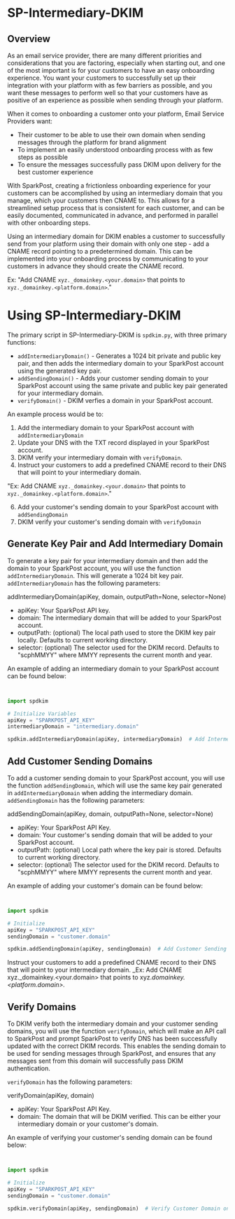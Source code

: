 # SP-Intermediary-DKIM

## Overview
As an email service provider, there are many different priorities and considerations that you are factoring, especially when starting out, and one of the most important is for your customers to have an easy onboarding experience.  You want your customers to successfully set up their integration with your platform with as few barriers as possible, and you want these messages to perform well so that your customers have as positive of an experience as possible when sending through your platform.

When it comes to onboarding a customer onto your platform, Email Service Providers want:

* Their customer to be able to use their own domain when sending messages through the platform for brand alignment
* To implement an easily understood onboarding process with as few steps as possible
* To ensure the messages successfully pass DKIM upon delivery for the best customer experience


With SparkPost, creating a frictionless onboarding experience for your customers can be accomplished by using an intermediary domain that you manage, which your customers then CNAME to.  This allows for a streamlined setup process that is consistent for each customer, and can be easily documented, communicated in advance, and performed in parallel with other onboarding steps.

Using an intermediary domain for DKIM enables a customer to successfully send from your platform using their domain with only one step - add a CNAME record pointing to a predetermined domain.  This can be implemented into your onboarding process by communicating to your customers in advance they should create the CNAME record.  

Ex: "Add CNAME `xyz._domainkey.<your.domain>` that points to `xyz._domainkey.<platform.domain>`."


# Using SP-Intermediary-DKIM

The primary script in SP-Intermediary-DKIM is `spdkim.py`, with three primary functions:
* `addIntermediaryDomain()` - Generates a 1024 bit private and public key pair, and then adds the intermediary domain to your SparkPost account using the generated key pair.
* `addSendingDomain()` - Adds your customer sending domain to your SparkPost account using the same private and public key pair generated for your intermediary domain.
* `verifyDomain()` - DKIM verfies a domain in your SparkPost account.

An example process would be to:

1. Add the intermediary domain to your SparkPost account with `addIntermediaryDomain`
2. Update your DNS with the TXT record displayed in your SparkPost account.
3. DKIM verify your intermediary domain with `verifyDomain`.
4. Instruct your customers to add a predefined CNAME record to their DNS that will point to your intermediary domain.

"Ex: Add CNAME `xyz._domainkey.<your.domain>` that points to `xyz._domainkey.<platform.domain>`."

6. Add your customer's sending domain to your SparkPost account with `addSendingDomain`
7. DKIM verify your customer's sending domain with `verifyDomain`


## Generate Key Pair and Add Intermediary Domain

To generate a key pair for your intermediary domain and then add the domain to your SparkPost account, you will use the function `addIntermediaryDomain`.  This will generate a 1024 bit key pair. `addIntermediaryDomain` has the following parameters:

addIntermediaryDomain(apiKey, domain, outputPath=None, selector=None)
* apiKey: Your SparkPost API key.
* domain:  The intermediary domain that will be added to your SparkPost account.
* outputPath:  (optional) The local path used to store the DKIM key pair locally.  Defaults to current working directory.
* selector:  (optional) The selector used for the DKIM record.  Defaults to "scphMMYY" where MMYY represents the current month and year.

An example of adding an intermediary domain to your SparkPost account can be found below:

```Python


import spdkim

# Initialize Variables
apiKey = "SPARKPOST_API_KEY"
intermediaryDomain = "intermediary.domain"

spdkim.addIntermediaryDomain(apiKey, intermediaryDomain)  # Add Intermediary Domain to SparkPost Account
```


## Add Customer Sending Domains

To add a customer sending domain to your SparkPost account, you will use the function `addSendingDomain`, which will use the same key pair generated in `addIntermediaryDomain` when adding the intermediary domain.  `addSendingDomain` has the following parameters:

addSendingDomain(apiKey, domain, outputPath=None, selector=None)
* apiKey:  Your SparkPost API Key.
* domain:  Your customer's sending domain that will be added to your SparkPost account.
* outputPath:  (optional)  Local path where the key pair is stored.  Defaults to current working directory.
* selector:  (optional) The selector used for the DKIM record.  Defaults to "scphMMYY" where MMYY represents the current month and year.

An example of adding your customer's domain can be found below:

```Python


import spdkim

# Initialize
apiKey = "SPARKPOST_API_KEY"
sendingDomain = "customer.domain"

spdkim.addSendingDomain(apiKey, sendingDomain)  # Add Customer Sending Domain to SparkPost Account
```

Instruct your customers to add a predefined CNAME record to their DNS that will point to your intermediary domain.
_Ex: Add CNAME xyz._domainkey.<your.domain> that points to xyz._domainkey.<platform.domain>._


## Verify Domains

To DKIM verify both the intermediary domain and your customer sending domains, you will use the function `verifyDomain`, which will make an API call to SparkPost and prompt SparkPost to verify DNS has been successfully updated with the correct DKIM records.  This enables the sending domain to be used for sending messages through SparkPost, and ensures that any messages sent from this domain will successfully pass DKIM authentication.

`verifyDomain` has the following parameters:

verifyDomain(apiKey, domain)
* apiKey:  Your SparkPost API Key.
* domain:  The domain that will be DKIM verified.  This can be either your intermediary domain or your customer's domain.

An example of verifying your customer's sending domain can be found below:

```Python


import spdkim

# Initialize
apiKey = "SPARKPOST_API_KEY"
sendingDomain = "customer.domain"

spdkim.verifyDomain(apiKey, sendingDomain)  # Verify Customer Domain on SparkPost Account
```

